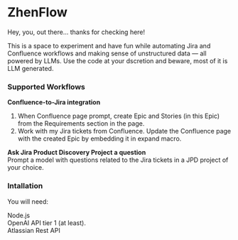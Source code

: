 # ZhenFlow

Hey, you, out there... thanks for checking here!

This is a space to experiment and have fun while automating Jira and Confluence workflows and making sense of unstructured data — all powered by LLMs. Use the code at your dscretion and beware, most of it is LLM generated.

<h3>Supported Workflows</h3>

<b>Confluence-to-Jira integration</b><br>
1. When Confluence page prompt, create Epic and Stories (in this Epic) from the Requirements section in the page.
2. Work with my Jira tickets from Confluence. Update the Confluence page with the created Epic by embedding it in expand macro.<br>

<b>Ask Jira Product Discovery Project a question</b><br>
Prompt a model with questions related to the Jira tickets in a JPD project of your choice.

<h3>Intallation</h3>

You will need:<br>

Node.js<br>
OpenAI API tier 1 (at least).<br>
Atlassian Rest API<br>
